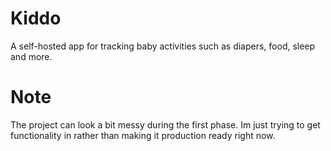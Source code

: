 # Kiddo

A self-hosted app for tracking baby activities such as diapers, food, sleep and more. 

# Note

The project can look a bit messy during the first phase. Im just trying to get functionality in rather than making it production ready right now.
